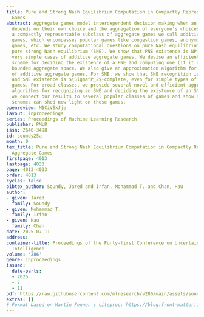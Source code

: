 ```yaml
---
title: Pure and Strong Nash Equilibrium Computation in Compactly Representable Aggregate
  Games
abstract: Aggregate games model interdependent decision making when an agent’s utility
  depends on their own choice and the aggregation of everyone’s choices. We define
  a compactly representable subclass of aggregate games we call additive aggregate
  games, which encompasses popular games like congestion games, anonymous games, Schelling
  games, etc. We study computational questions on pure Nash equilibrium (PNE) and
  pure strong Nash equilibrium (SNE). We show that PNE existence is NP-complete for
  very simple cases of additive aggregate games. We devise an efficient algorithmic
  scheme for deciding the existence of a PNE and computing one (if it exists) for
  bounded aggregate space. We also give an approximation algorithm for a special type
  of additive aggregate games. For SNE, we show that SNE recognition is co-NP-complete
  and SNE existence is $\Sigma^P_2$-complete, even for simple types of additive aggregate
  games. For broad classes, we provide several novel and efficient aggregate-space
  algorithms for recognizing an SNE and deciding the existence of an SNE. Finally,
  we connect our results to several popular classes of games and show how our computational
  schemes can shed new light on these games.
openreview: M1CiVSxJje
layout: inproceedings
series: Proceedings of Machine Learning Research
publisher: PMLR
issn: 2640-3498
id: soundy25a
month: 0
tex_title: Pure and Strong Nash Equilibrium Computation in Compactly Representable
  Aggregate Games
firstpage: 4013
lastpage: 4033
page: 4013-4033
order: 4013
cycles: false
bibtex_author: Soundy, Jared and Irfan, Mohammad T. and Chan, Hau
author:
- given: Jared
  family: Soundy
- given: Mohammad T.
  family: Irfan
- given: Hau
  family: Chan
date: 2025-07-11
address:
container-title: Proceedings of the Forty-first Conference on Uncertainty in Artificial
  Intelligence
volume: '286'
genre: inproceedings
issued:
  date-parts:
  - 2025
  - 7
  - 11
pdf: https://raw.githubusercontent.com/mlresearch/v286/main/assets/soundy25a/soundy25a.pdf
extras: []
# Format based on Martin Fenner's citeproc: https://blog.front-matter.io/posts/citeproc-yaml-for-bibliographies/
---
```

